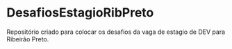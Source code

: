 # DesafiosEstagioRibPreto
Repositório criado para colocar os desafios da vaga de estagio de DEV para Ribeirão Preto.
